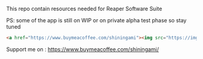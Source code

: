 This repo contain resources needed for Reaper Software Suite 

PS: some of the app is still on WIP or on private alpha test phase so stay tuned

```html
<a href="https://www.buymeacoffee.com/shiningami"><img src="https://img.buymeacoffee.com/button-api/?text=Buy me a coffee&emoji=&slug=shiningami&button_colour=FFDD00&font_colour=000000&font_family=Cookie&outline_colour=000000&coffee_colour=ffffff"></a>
```

Support me on : https://www.buymeacoffee.com/shiningami/

